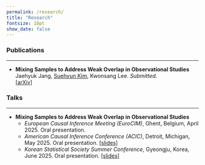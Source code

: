 ```yaml
---
permalink: /research/
title: "Research"
fontsize: 10pt
show_date: false
---
```


### Publications
---

- **Mixing Samples to Address Weak Overlap in Observational Studies** <br>
    Jaehyuk Jang, <u>Suehyun Kim</u>, Kwonsang Lee. *Submitted.* <br>
    [\[arXiv\]](https://arxiv.org/abs/2411.10801v3)


### Talks
---

- **Mixing Samples to Address Weak Overlap in Observational Studies** 
    - *European Causal Inference Meeting (EuroCIM)*, Ghent, Belgium, April 2025. Oral presentation.
    - *American Causal Inference Conference (ACIC)*, Detroit, Michigan, May 2025. Oral presentation. [[slides]](/assets/attachments/ACIC_2025_mixing.pdf)
    - *Korean Statistical Society Summer Conference*, Gyeongju, Korea, June 2025. Oral presentation. [[slides]](/assets/attachments/KSS_2025_mixing.pdf)
